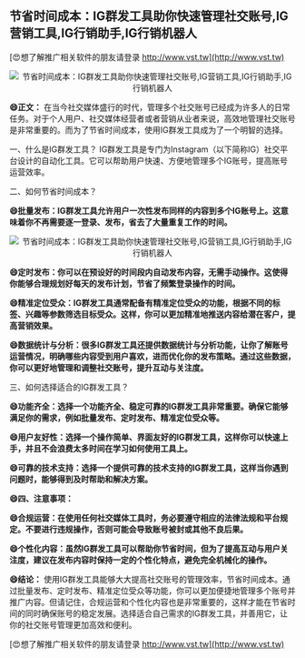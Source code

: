 ## **节省时间成本：IG群发工具助你快速管理社交账号,IG营销工具,IG行销助手,IG行销机器人**

[😍想了解推广相关软件的朋友请登录 http://www.vst.tw](http://www.vst.tw)

 <center><img src="https://vst.tw/MP4/tuiguang/png/3.png" alt="节省时间成本：IG群发工具助你快速管理社交账号,IG营销工具,IG行销助手,IG行销机器人"></center>

**😄正文：**
在当今社交媒体盛行的时代，管理多个社交账号已经成为许多人的日常任务。对于个人用户、社交媒体经营者或者营销从业者来说，高效地管理社交账号是非常重要的。而为了节省时间成本，使用IG群发工具成为了一个明智的选择。

一、什么是IG群发工具？
IG群发工具是专门为Instagram（以下简称IG）社交平台设计的自动化工具。它可以帮助用户快速、方便地管理多个IG账号，提高账号运营效率。

二、如何节省时间成本？

**😄批量发布：IG群发工具允许用户一次性发布同样的内容到多个IG账号上。这意味着你不再需要逐一登录、发布，省去了大量重复工作的时间。**

 <center><img src="https://vst.tw/MP4/tuiguang/png/2.png" alt="节省时间成本：IG群发工具助你快速管理社交账号,IG营销工具,IG行销助手,IG行销机器人"></center>

**😄定时发布：你可以在预设好的时间段内自动发布内容，无需手动操作。这使得你能够合理规划好每天的发布计划，节省了频繁登录操作的时间。**

**😄精准定位受众：IG群发工具通常配备有精准定位受众的功能，根据不同的标签、兴趣等参数筛选目标受众。这样，你可以更加精准地推送内容给潜在客户，提高营销效果。**

**😄数据统计与分析：很多IG群发工具还提供数据统计与分析功能，让你了解账号运营情况，明确哪些内容受到用户喜欢，进而优化你的发布策略。通过这些数据，你可以更好地管理和调整社交账号，提升互动与关注度。**

三、如何选择适合的IG群发工具？

**😄功能齐全：选择一个功能齐全、稳定可靠的IG群发工具非常重要。确保它能够满足你的需求，例如批量发布、定时发布、精准定位受众等。**

**😄用户友好性：选择一个操作简单、界面友好的IG群发工具，这样你可以快速上手，并且不会浪费太多时间在学习如何使用工具上。**

**😄可靠的技术支持：选择一个提供可靠的技术支持的IG群发工具，这样当你遇到问题时，能够得到及时帮助和解决方案。**

**😄四、注意事项：**

**😄合规运营：在使用任何社交媒体工具时，务必要遵守相应的法律法规和平台规定。不要进行违规操作，否则可能会导致账号被封或其他不良后果。**

**😄个性化内容：虽然IG群发工具可以帮助你节省时间，但为了提高互动与用户关注度，建议在发布内容时保持一定的个性化特点，避免完全机械化的操作。**

**😄结论：**
使用IG群发工具能够大大提高社交账号的管理效率，节省时间成本。通过批量发布、定时发布、精准定位受众等功能，你可以更加便捷地管理多个账号并推广内容。但请记住，合规运营和个性化内容也是非常重要的，这样才能在节省时间的同时确保账号的稳定发展。选择适合自己需求的IG群发工具，并善用它，让你的社交账号管理更加高效和便利。

[😍想了解推广相关软件的朋友请登录 http://www.vst.tw](http://www.vst.tw)



